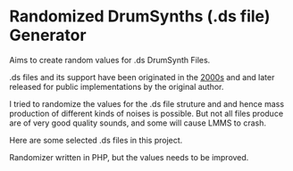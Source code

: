 # Randomized DrumSynths (.ds file) Generator
Aims to create random values for .ds DrumSynth Files.

.ds files and its support have been originated in the [2000s](https://github.com/LMMS/lmms/blob/master/src/core/DrumSynth.cpp) and and later released for public implementations by the original author.

I tried to randomize the values for the .ds file struture and and hence mass production of different kinds of noises is possible.
But not all files produce are of very good quality sounds, and some will cause LMMS to crash.

Here are some selected .ds files in this project.

Randomizer written in PHP, but the values needs to be improved.
